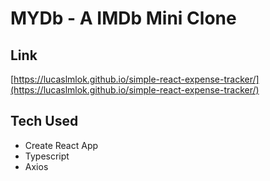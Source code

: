 # MYDb - A IMDb Mini Clone

## Link

[https://lucaslmlok.github.io/simple-react-expense-tracker/](https://lucaslmlok.github.io/simple-react-expense-tracker/)

## Tech Used

-   Create React App
-   Typescript
-   Axios
